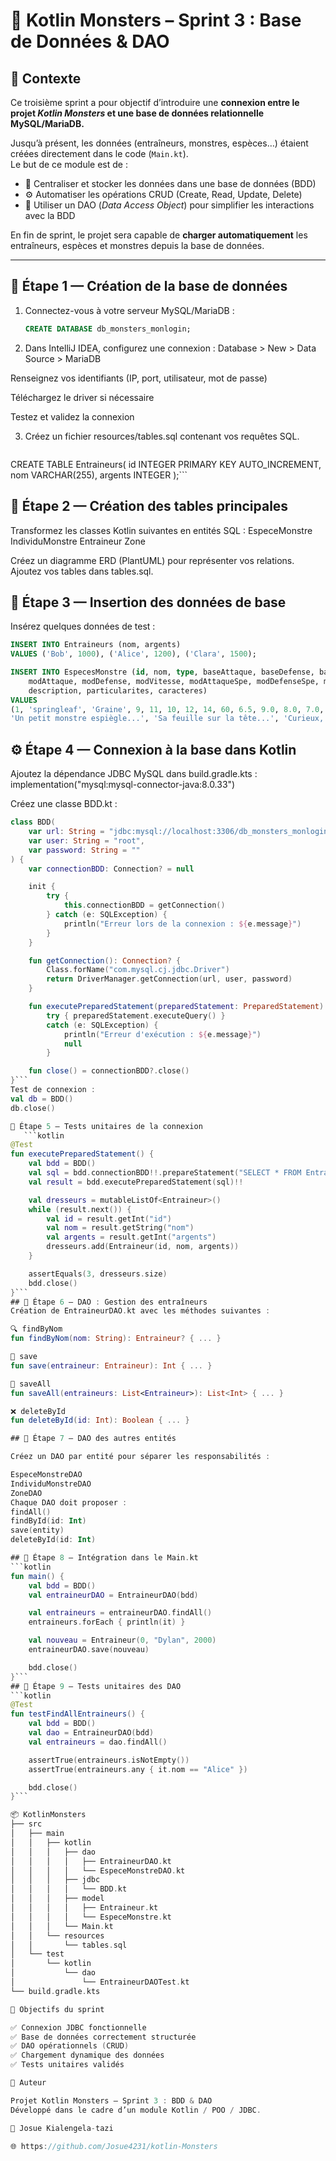 # 🧩 Kotlin Monsters – Sprint 3 : Base de Données & DAO

## 🎯 Contexte

Ce troisième sprint a pour objectif d’introduire une **connexion entre le projet _Kotlin Monsters_ et une base de données relationnelle MySQL/MariaDB.**

Jusqu’à présent, les données (entraîneurs, monstres, espèces…) étaient créées directement dans le code (`Main.kt`).  
Le but de ce module est de :

- 💾 Centraliser et stocker les données dans une base de données (BDD)
- ⚙️ Automatiser les opérations CRUD (Create, Read, Update, Delete)
- 🧠 Utiliser un DAO (*Data Access Object*) pour simplifier les interactions avec la BDD

En fin de sprint, le projet sera capable de **charger automatiquement** les entraîneurs, espèces et monstres depuis la base de données.

---

## 🧱 Étape 1 — Création de la base de données

1. Connectez-vous à votre serveur MySQL/MariaDB :
   ```sql
   CREATE DATABASE db_monsters_monlogin;

2. Dans IntelliJ IDEA, configurez une connexion :
Database > New > Data Source > MariaDB

Renseignez vos identifiants (IP, port, utilisateur, mot de passe)

Téléchargez le driver si nécessaire

Testez et validez la connexion

3. Créez un fichier resources/tables.sql contenant vos requêtes SQL.
   ```sql
CREATE TABLE Entraineurs(
    id INTEGER PRIMARY KEY AUTO_INCREMENT,
    nom VARCHAR(255),
    argents INTEGER
);```
## 🧬 Étape 2 — Création des tables principales

Transformez les classes Kotlin suivantes en entités SQL :
EspeceMonstre
IndividuMonstre
Entraineur
Zone

Créez un diagramme ERD (PlantUML) pour représenter vos relations.
Ajoutez vos tables dans tables.sql.

## 🌱 Étape 3 — Insertion des données de base

Insérez quelques données de test :
```sql
INSERT INTO Entraineurs (nom, argents)
VALUES ('Bob', 1000), ('Alice', 1200), ('Clara', 1500);

INSERT INTO EspecesMonstre (id, nom, type, baseAttaque, baseDefense, baseVitesse, baseAttaqueSpe, baseDefenseSpe, basePv,
    modAttaque, modDefense, modVitesse, modAttaqueSpe, modDefenseSpe, modPv,
    description, particularites, caracteres)
VALUES
(1, 'springleaf', 'Graine', 9, 11, 10, 12, 14, 60, 6.5, 9.0, 8.0, 7.0, 10.0, 14.0,
'Un petit monstre espiègle...', 'Sa feuille sur la tête...', 'Curieux, amical, un peu timide.');
``` 
## ⚙️ Étape 4 — Connexion à la base dans Kotlin

Ajoutez la dépendance JDBC MySQL dans build.gradle.kts :
implementation("mysql:mysql-connector-java:8.0.33")

Créez une classe BDD.kt :
```kotlin
class BDD(
    var url: String = "jdbc:mysql://localhost:3306/db_monsters_monlogin",
    var user: String = "root",
    var password: String = ""
) {
    var connectionBDD: Connection? = null

    init {
        try {
            this.connectionBDD = getConnection()
        } catch (e: SQLException) {
            println("Erreur lors de la connexion : ${e.message}")
        }
    }

    fun getConnection(): Connection? {
        Class.forName("com.mysql.cj.jdbc.Driver")
        return DriverManager.getConnection(url, user, password)
    }

    fun executePreparedStatement(preparedStatement: PreparedStatement): ResultSet? =
        try { preparedStatement.executeQuery() }
        catch (e: SQLException) {
            println("Erreur d'exécution : ${e.message}")
            null
        }

    fun close() = connectionBDD?.close()
}```
Test de connexion :
val db = BDD()
db.close()

🧪 Étape 5 — Tests unitaires de la connexion
   ```kotlin
@Test
fun executePreparedStatement() {
    val bdd = BDD()
    val sql = bdd.connectionBDD!!.prepareStatement("SELECT * FROM Entraineurs")
    val result = bdd.executePreparedStatement(sql)!!

    val dresseurs = mutableListOf<Entraineur>()
    while (result.next()) {
        val id = result.getInt("id")
        val nom = result.getString("nom")
        val argents = result.getInt("argents")
        dresseurs.add(Entraineur(id, nom, argents))
    }

    assertEquals(3, dresseurs.size)
    bdd.close()
}``` 
## 🧩 Étape 6 — DAO : Gestion des entraîneurs
Création de EntraineurDAO.kt avec les méthodes suivantes :

🔍 findByNom
fun findByNom(nom: String): Entraineur? { ... }

💾 save
fun save(entraineur: Entraineur): Int { ... }

💾 saveAll
fun saveAll(entraineurs: List<Entraineur>): List<Int> { ... }

❌ deleteById
fun deleteById(id: Int): Boolean { ... }

## 🔄 Étape 7 — DAO des autres entités

Créez un DAO par entité pour séparer les responsabilités :

EspeceMonstreDAO
IndividuMonstreDAO
ZoneDAO
Chaque DAO doit proposer :
findAll()
findById(id: Int)
save(entity)
deleteById(id: Int)

## 🔗 Étape 8 — Intégration dans le Main.kt
```kotlin
fun main() {
    val bdd = BDD()
    val entraineurDAO = EntraineurDAO(bdd)

    val entraineurs = entraineurDAO.findAll()
    entraineurs.forEach { println(it) }

    val nouveau = Entraineur(0, "Dylan", 2000)
    entraineurDAO.save(nouveau)

    bdd.close()
}``` 
## 🧪 Étape 9 — Tests unitaires des DAO
```kotlin
@Test
fun testFindAllEntraineurs() {
    val bdd = BDD()
    val dao = EntraineurDAO(bdd)
    val entraineurs = dao.findAll()

    assertTrue(entraineurs.isNotEmpty())
    assertTrue(entraineurs.any { it.nom == "Alice" })

    bdd.close()
}``` 

📦 KotlinMonsters
├── src
│   ├── main
│   │   ├── kotlin
│   │   │   ├── dao
│   │   │   │   ├── EntraineurDAO.kt
│   │   │   │   └── EspeceMonstreDAO.kt
│   │   │   ├── jdbc
│   │   │   │   └── BDD.kt
│   │   │   ├── model
│   │   │   │   ├── Entraineur.kt
│   │   │   │   └── EspeceMonstre.kt
│   │   │   └── Main.kt
│   │   └── resources
│   │       └── tables.sql
│   └── test
│       └── kotlin
│           └── dao
│               └── EntraineurDAOTest.kt
└── build.gradle.kts

🚀 Objectifs du sprint

✅ Connexion JDBC fonctionnelle
✅ Base de données correctement structurée
✅ DAO opérationnels (CRUD)
✅ Chargement dynamique des données
✅ Tests unitaires validés

🧠 Auteur

Projet Kotlin Monsters – Sprint 3 : BDD & DAO
Développé dans le cadre d’un module Kotlin / POO / JDBC.

👤 Josue Kialengela-tazi

🌐 https://github.com/Josue4231/kotlin-Monsters

